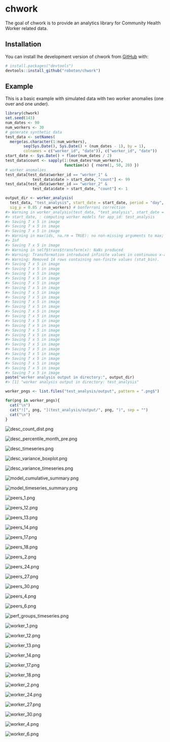 
<!-- README.md is generated from README.Rmd. Please edit that file -->

# chwork

<!-- badges: start -->

<!-- badges: end -->

The goal of chwork is to provide an analytics library for Community
Health Worker related data.

## Installation

You can install lhe development version of chwork from
[GitHub](https://github.com/) with:

``` r
# install.packages("devtools")
devtools::install_github("roboton/chwork")
```

## Example

This is a basic example with simulated data with two worker anomalies
(one over and one under).

``` r
library(chwork)
set.seed(143)
num_dates <- 90
num_workers <- 30
# generate synthetic data
test_data <- setNames(
  merge(as.character(1:num_workers),
        seq(Sys.Date(), Sys.Date() + (num_dates - 1), by = 1),
        colnames = c("worker_id", "date")), c("worker_id", "date"))
start_date <- Sys.Date() + floor(num_dates / 2)
test_data$count <- sapply(1:(num_dates*num_workers),
                          function(x) { rnorm(1, 50, 20) })
# worker anomalies
test_data[test_data$worker_id == "worker_1" &
            test_data$date > start_date, "count"] <- 99
test_data[test_data$worker_id == "worker_2" &
            test_data$date > start_date, "count"] <- 1

output_dir <- worker_analysis(
  test_data, "test_analysis", start_date = start_date, period = "day",
  sig_p = 0.05 / num_workers) # bonferroni correction
#> Warning in worker_analysis(test_data, "test_analysis", start_date =
#> start_date, : computing worker models for app_id: test_analysis
#> Saving 7 x 5 in image
#> Saving 7 x 5 in image
#> Saving 7 x 5 in image
#> Warning in max(ids, na.rm = TRUE): no non-missing arguments to max; returning -
#> Inf
#> Saving 7 x 5 in image
#> Warning in self$trans$transform(x): NaNs produced
#> Warning: Transformation introduced infinite values in continuous x-axis
#> Warning: Removed 14 rows containing non-finite values (stat_bin).
#> Saving 7 x 5 in image
#> Saving 7 x 5 in image
#> Saving 7 x 5 in image
#> Saving 7 x 5 in image
#> Saving 7 x 5 in image
#> Saving 7 x 5 in image
#> Saving 7 x 5 in image
#> Saving 7 x 5 in image
#> Saving 7 x 5 in image
#> Saving 7 x 5 in image
#> Saving 7 x 5 in image
#> Saving 7 x 5 in image
#> Saving 7 x 5 in image
#> Saving 7 x 5 in image
#> Saving 7 x 5 in image
#> Saving 7 x 5 in image
#> Saving 7 x 5 in image
#> Saving 7 x 5 in image
#> Saving 7 x 5 in image
#> Saving 7 x 5 in image
#> Saving 7 x 5 in image
#> Saving 7 x 5 in image
#> Saving 7 x 5 in image
#> Saving 7 x 5 in image
paste("worker analysis output in directory:", output_dir)
#> [1] "worker analysis output in directory: test_analysis"
```

``` r
worker_pngs <- list.files("test_analysis/output", pattern = ".png$")

for(png in worker_pngs){
  cat("\n") 
  cat("![", png, "](test_analysis/output/", png, ")", sep = "")
  cat("\n")
}
```

![desc\_count\_dist.png](test_analysis/output/desc_count_dist.png)

![desc\_percentile\_month\_pre.png](test_analysis/output/desc_percentile_month_pre.png)

![desc\_timeseries.png](test_analysis/output/desc_timeseries.png)

![desc\_variance\_boxplot.png](test_analysis/output/desc_variance_boxplot.png)

![desc\_variance\_timeseries.png](test_analysis/output/desc_variance_timeseries.png)

![model\_cumulative\_summary.png](test_analysis/output/model_cumulative_summary.png)

![model\_timeseries\_summary.png](test_analysis/output/model_timeseries_summary.png)

![peers\_1.png](test_analysis/output/peers_1.png)

![peers\_12.png](test_analysis/output/peers_12.png)

![peers\_13.png](test_analysis/output/peers_13.png)

![peers\_14.png](test_analysis/output/peers_14.png)

![peers\_17.png](test_analysis/output/peers_17.png)

![peers\_18.png](test_analysis/output/peers_18.png)

![peers\_2.png](test_analysis/output/peers_2.png)

![peers\_24.png](test_analysis/output/peers_24.png)

![peers\_27.png](test_analysis/output/peers_27.png)

![peers\_30.png](test_analysis/output/peers_30.png)

![peers\_4.png](test_analysis/output/peers_4.png)

![peers\_6.png](test_analysis/output/peers_6.png)

![perf\_groups\_timeseries.png](test_analysis/output/perf_groups_timeseries.png)

![worker\_1.png](test_analysis/output/worker_1.png)

![worker\_12.png](test_analysis/output/worker_12.png)

![worker\_13.png](test_analysis/output/worker_13.png)

![worker\_14.png](test_analysis/output/worker_14.png)

![worker\_17.png](test_analysis/output/worker_17.png)

![worker\_18.png](test_analysis/output/worker_18.png)

![worker\_2.png](test_analysis/output/worker_2.png)

![worker\_24.png](test_analysis/output/worker_24.png)

![worker\_27.png](test_analysis/output/worker_27.png)

![worker\_30.png](test_analysis/output/worker_30.png)

![worker\_4.png](test_analysis/output/worker_4.png)

![worker\_6.png](test_analysis/output/worker_6.png)

